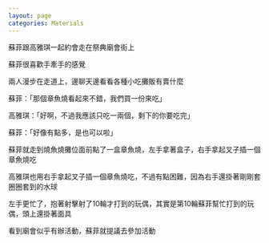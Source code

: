 ```yaml
---
layout: page
categories: Materials
---
```


蘇菲跟高雅琪一起約會走在祭典廟會街上  

蘇菲很喜歡手牽手的感覺  

兩人漫步在走道上，邊聊天邊看看各種小吃攤販有賣什麼  

蘇菲：「那個章魚燒看起來不錯，我們買一份來吃」  

高雅琪：「好啊，不過我應該只吃一兩個，剩下的你要吃完」  

蘇菲：「好像有點多，是也可以啦」  

蘇菲就走到燒魚燒攤位面前點了一盒章魚燒，左手拿著盒子，右手拿起叉子插一個章魚燒吃  

高雅琪也用右手拿起叉子插一個章魚燒吃，不過有點困難，因為右手還掛著剛剛套圈圈套到的水球  

左手更忙了，抱著射擊射了10輪才打到的玩偶，其實是第10輪蘇菲幫忙打到的玩偶，頭上還掛著面具

看到廟會似乎有辦活動，蘇菲就提議去參加活動
